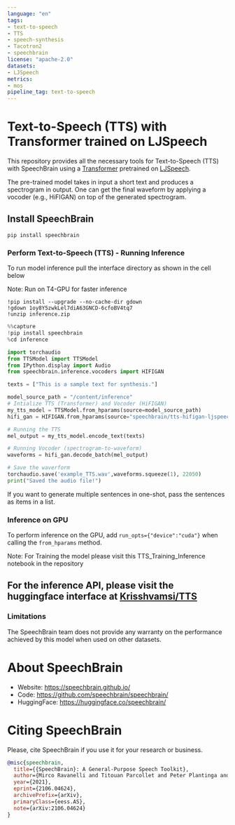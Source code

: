 ```yaml
---
language: "en"
tags:
- text-to-speech
- TTS
- speech-synthesis
- Tacotron2
- speechbrain
license: "apache-2.0"
datasets:
- LJSpeech
metrics:
- mos
pipeline_tag: text-to-speech
---
```


# Text-to-Speech (TTS) with Transformer trained on LJSpeech

This repository provides all the necessary tools for Text-to-Speech (TTS)  with SpeechBrain using a [Transformer](https://arxiv.org/pdf/1809.08895.pdf) pretrained on [LJSpeech](https://keithito.com/LJ-Speech-Dataset/).

The pre-trained model takes in input a short text and produces a spectrogram in output. One can get the final waveform by applying a vocoder (e.g., HiFIGAN) on top of the generated spectrogram.


## Install SpeechBrain

```
pip install speechbrain
```
### Perform Text-to-Speech (TTS) - Running Inference
To run model inference pull the interface directory as shown in the cell below

Note: Run on T4-GPU for faster inference
```
!pip install --upgrade --no-cache-dir gdown
!gdown 1oy8Y5zwkLel7diA63GNCD-6cfoBV4tq7
!unzip inference.zip
```
```python
%%capture
!pip install speechbrain
%cd inference
```

```python
import torchaudio
from TTSModel import TTSModel
from IPython.display import Audio
from speechbrain.inference.vocoders import HIFIGAN

texts = ["This is a sample text for synthesis."]

model_source_path = "/content/inference"
# Intialize TTS (Transformer) and Vocoder (HiFIGAN)
my_tts_model = TTSModel.from_hparams(source=model_source_path)
hifi_gan = HIFIGAN.from_hparams(source="speechbrain/tts-hifigan-ljspeech", savedir="tmpdir_vocoder")

# Running the TTS
mel_output = my_tts_model.encode_text(texts)

# Running Vocoder (spectrogram-to-waveform)
waveforms = hifi_gan.decode_batch(mel_output)

# Save the waverform
torchaudio.save('example_TTS.wav',waveforms.squeeze(1), 22050)
print("Saved the audio file!")
```

If you want to generate multiple sentences in one-shot, pass the sentences as items in a list.


### Inference on GPU
To perform inference on the GPU, add  `run_opts={"device":"cuda"}`  when calling the `from_hparams` method.

Note: For Training the model please visit this TTS_Training_Inference notebook in the repository

## For the inference API, please visit the huggingface interface at [Krisshvamsi/TTS](https://huggingface.co/Krisshvamsi/TTS)

### Limitations
The SpeechBrain team does not provide any warranty on the performance achieved by this model when used on other datasets.

# **About SpeechBrain**
- Website: https://speechbrain.github.io/
- Code: https://github.com/speechbrain/speechbrain/
- HuggingFace: https://huggingface.co/speechbrain/

# **Citing SpeechBrain**
Please, cite SpeechBrain if you use it for your research or business.

```bibtex
@misc{speechbrain,
  title={{SpeechBrain}: A General-Purpose Speech Toolkit},
  author={Mirco Ravanelli and Titouan Parcollet and Peter Plantinga and Aku Rouhe and Samuele Cornell and Loren Lugosch and Cem Subakan and Nauman Dawalatabad and Abdelwahab Heba and Jianyuan Zhong and Ju-Chieh Chou and Sung-Lin Yeh and Szu-Wei Fu and Chien-Feng Liao and Elena Rastorgueva and François Grondin and William Aris and Hwidong Na and Yan Gao and Renato De Mori and Yoshua Bengio},
  year={2021},
  eprint={2106.04624},
  archivePrefix={arXiv},
  primaryClass={eess.AS},
  note={arXiv:2106.04624}
}
```
